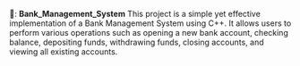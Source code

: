 🏦: __Bank_Management_System__
This project is a simple yet effective implementation of a Bank Management System using C++. It allows users to perform various operations such as opening a new bank account, checking balance, depositing funds, withdrawing funds, closing accounts, and viewing all existing accounts.
